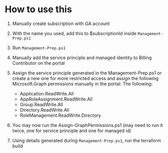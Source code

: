 ﻿# How to use this

1. Manually create subscription with GA account
2. With the name you used, add this to $subscriptionId inside `Management-Prep.ps1`
3. Run `Management-Prep.ps1`
4. Manually add the service principle and managed identity to Billing Contributor on the portal
4. Assign the service principle generated in the Management-Prep.ps1 or create a new one for more restricted access and assign the following Microsoft.Graph permissions manually in the portal:
   The following:

   - Application.ReadWrite.All
   - AppRoleAssignment.ReadWrite.All
   - Group.ReadWrite.All
   - Directory.ReadWrite.All
   - RoleManagement.ReadWrite.Directory

5. You may now run the Assign-GraphPermissions.ps1 (may need to run it twice, one for service principle and one for managed id)
6. Using details generated during `Management-Prep.ps1`, run the terraform build
